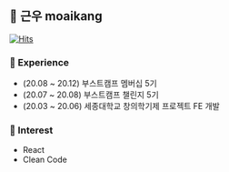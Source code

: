 ## 🗿 근우 moaikang

[![Hits](https://hits.seeyoufarm.com/api/count/incr/badge.svg?url=https%3A%2F%2Fgithub.com%2Fmoaikang&count_bg=%235555DF&title_bg=%23555555&icon=verizon.svg&icon_color=%23F5F5F5&title=Visit&edge_flat=false)](https://hits.seeyoufarm.com)

### 🌈 Experience

- (20.08 ~ 20.12) 부스트캠프 멤버십 5기
- (20.07 ~ 20.08) 부스트캠프 챌린지 5기
- (20.03 ~ 20.06) 세종대학교 창의학기제 프로젝트 FE 개발

### 👀 Interest

- React
- Clean Code 
